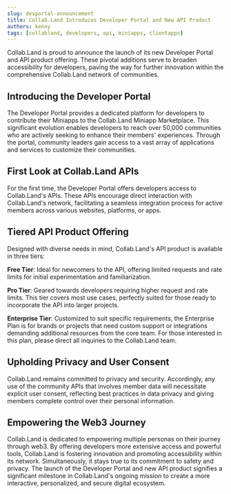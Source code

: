 ```yaml
---
slug: devportal-announcement
title: Collab.Land Introduces Developer Portal and New API Product
authors: kenny
tags: [collabland, developers, api, miniapps, clientapps]
---
```



Collab.Land is proud to announce the launch of its new Developer Portal and API product offering. These pivotal additions serve to broaden accessibility for developers, paving the way for further innovation within the comprehensive Collab.Land network of communities.

## Introducing the Developer Portal
The Developer Portal provides a dedicated platform for developers to contribute their Miniapps to the Collab.Land Miniapp Marketplace. This significant evolution enables developers to reach over 50,000 communities who are actively seeking to enhance their members' experiences. Through the portal, community leaders gain access to a vast array of applications and services to customize their communities.

## First Look at Collab.Land APIs
For the first time, the Developer Portal offers developers access to Collab.Land's APIs. These APIs encourage direct interaction with Collab.Land's network, facilitating a seamless integration process for active members across various websites, platforms, or apps.

## Tiered API Product Offering

Designed with diverse needs in mind, Collab.Land's API product is available in three tiers:

**Free Tier**: Ideal for newcomers to the API, offering limited requests and rate limits for initial experimentation and familiarization.

**Pro Tier**: Geared towards developers requiring higher request and rate limits. This tier covers most use cases, perfectly suited for those ready to incorporate the API into larger projects.

**Enterprise Tier**: Customized to suit specific requirements, the Enterprise Plan is for brands or projects that need custom support or integrations demanding additional resources from the core team. For those interested in this plan, please direct all inquiries to the Collab.Land team.

## Upholding Privacy and User Consent
Collab.Land remains committed to privacy and security. Accordingly, any use of the community APIs that involves member data will necessitate explicit user consent, reflecting best practices in data privacy and giving members complete control over their personal information.

## Empowering the Web3 Journey
Collab.Land is dedicated to empowering multiple personas on their journey through web3. By offering developers more extensive access and powerful tools, Collab.Land is fostering innovation and promoting accessibility within its network. Simultaneously, it stays true to its commitment to safety and privacy.
The launch of the Developer Portal and new API product signifies a significant milestone in Collab.Land's ongoing mission to create a more interactive, personalized, and secure digital ecosystem.